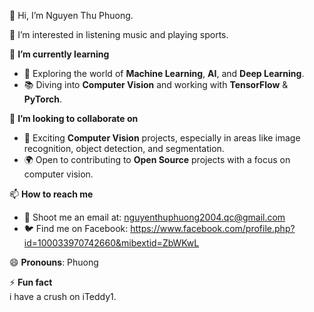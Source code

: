 👋 Hi, I’m Nguyen Thu Phuong.

👀 I’m interested in listening music and playing sports.

🌱 **I’m currently learning**  
  - 🚀 Exploring the world of **Machine Learning**, **AI**, and **Deep Learning**.  
  - 📚 Diving into **Computer Vision** and working with **TensorFlow** & **PyTorch**.

💞️ **I’m looking to collaborate on**  
  - 🤖 Exciting **Computer Vision** projects, especially in areas like image recognition, object detection, and segmentation.  
  - 🌍 Open to contributing to **Open Source** projects with a focus on computer vision.

📫 **How to reach me**  
  - 📧 Shoot me an email at: nguyenthuphuong2004.qc@gmail.com  
  - 🐦 Find me on Facebook: https://www.facebook.com/profile.php?id=100033970742660&mibextid=ZbWKwL

😄 **Pronouns**: Phuong

⚡ **Fun fact**  
  i have a crush on iTeddy1.


<!---
phuong134340/phuong134340 is a ✨ special ✨ repository because its `README.md` (this file) appears on your GitHub profile.
You can click the Preview link to take a look at your changes.
--->
